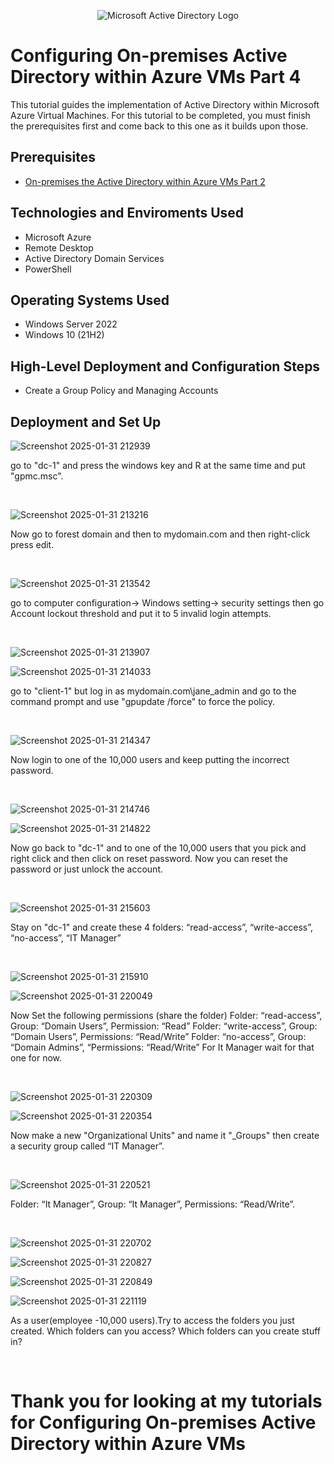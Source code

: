 <p align="center">
<img src="https://i.imgur.com/pU5A58S.png" alt="Microsoft Active Directory Logo"/>
</p>

<h1>Configuring On-premises Active Directory within Azure VMs Part 4</h1>
This tutorial guides the implementation of Active Directory within Microsoft Azure Virtual Machines. For this tutorial to be completed, you must finish the prerequisites first and come back to this one as it builds upon those.  <br />

<h2>Prerequisites</h2>

- [On-premises the Active Directory within Azure VMs Part 2](https://github.com/BenjaminG-Dreams/configure-ad2)

<h2>Technologies and Enviroments Used</h2>

- Microsoft Azure
- Remote Desktop
- Active Directory Domain Services
- PowerShell

<h2>Operating Systems Used </h2>

- Windows Server 2022
- Windows 10 (21H2)

<h2>High-Level Deployment and Configuration Steps</h2>

- Create a Group Policy and Managing Accounts

<h2>Deployment and Set Up</h2>

![Screenshot 2025-01-31 212939](https://github.com/user-attachments/assets/a1226db2-646b-4c10-900c-7016bfeb13ae)


<p>
go to "dc-1" and press the windows key and R at the same time and put "gpmc.msc".
</p>
<br />


![Screenshot 2025-01-31 213216](https://github.com/user-attachments/assets/27fcc09d-53f6-4cfc-9d28-5a005590d85d)

<p>
Now go to forest domain and then to mydomain.com and then right-click press edit.
</p>
<br />

![Screenshot 2025-01-31 213542](https://github.com/user-attachments/assets/feacaa4c-eaf3-4e8d-b76e-504de1ab76a9)


<p>
go to computer configuration-> Windows setting-> security settings then go Account lockout threshold and put it to 5 invalid login attempts.
</p>
<br />

![Screenshot 2025-01-31 213907](https://github.com/user-attachments/assets/85988102-7447-4b87-8d77-f1468ce214d4)

![Screenshot 2025-01-31 214033](https://github.com/user-attachments/assets/1f41bc96-80dc-4d7e-a52f-6144b4f0231b)

<p>
go to "client-1"  but log in as mydomain.com\jane_admin and go to the command prompt and use "gpupdate /force" to force the policy.
</p>
<br />

![Screenshot 2025-01-31 214347](https://github.com/user-attachments/assets/d2ef564b-4609-4808-bd36-e42cef769152)

<p>
Now login to  one of the 10,000 users and keep putting the incorrect password.
</p>
<br />

![Screenshot 2025-01-31 214746](https://github.com/user-attachments/assets/47bb7992-0bf7-453a-8363-1086072e0692)

![Screenshot 2025-01-31 214822](https://github.com/user-attachments/assets/45814949-cc93-4dfd-825f-4ad1e08caa72)

<p>
Now go back to "dc-1" and to one of the 10,000 users that you pick and right click and then click on reset password. Now you can reset the password or just unlock the account.
</p>
<br />

![Screenshot 2025-01-31 215603](https://github.com/user-attachments/assets/d1bd5653-8cae-4a53-9c5e-e9b47b072c48)

<p>
Stay on "dc-1" and create these 4 folders: “read-access”, “write-access”, “no-access”, “IT Manager”
</p>
<br />

![Screenshot 2025-01-31 215910](https://github.com/user-attachments/assets/15f4b7e5-3772-4f73-92b2-afacee240e88)

![Screenshot 2025-01-31 220049](https://github.com/user-attachments/assets/03e89937-8d8d-4964-97e9-7d8fe5bcd729)

<p>
Now Set the following permissions (share the folder)
Folder: “read-access”, Group: “Domain Users”, Permission: “Read”
Folder: “write-access”,  Group: “Domain Users”, Permissions: “Read/Write”
Folder: “no-access”, Group: “Domain Admins”, “Permissions: “Read/Write”
For It Manager wait for that one for now.
</p>
<br />

![Screenshot 2025-01-31 220309](https://github.com/user-attachments/assets/7279913d-ce40-42ab-87a2-fdc92a069be6)

![Screenshot 2025-01-31 220354](https://github.com/user-attachments/assets/48e1a104-4800-479a-b72f-2dd032ff72b3)

<p>
Now make a new "Organizational Units" and name it "_Groups" then create a security group called “IT Manager”.

</p>
<br />

![Screenshot 2025-01-31 220521](https://github.com/user-attachments/assets/15870301-94dc-425b-950e-01654053b849)

<p>
Folder: “It Manager”, Group: “It Manager”, Permissions: “Read/Write”.
</p>
<br />

![Screenshot 2025-01-31 220702](https://github.com/user-attachments/assets/1a78c98d-7358-44b4-a97e-195f47cb0024)

![Screenshot 2025-01-31 220827](https://github.com/user-attachments/assets/eb9b3c1c-37b4-4b86-8b32-c6441e05fafc)

![Screenshot 2025-01-31 220849](https://github.com/user-attachments/assets/8abbe2cc-e3b0-4810-9e0a-88e16c10fa14)

![Screenshot 2025-01-31 221119](https://github.com/user-attachments/assets/5367d91e-556c-42e9-b7e3-0217e493c3b8)

<p>
As a user(employee -10,000 users).Try to access the folders you just created. Which folders can you access? Which folders can you create stuff in? 
</p>
<br />

<h1>Thank you for looking at my tutorials for Configuring On-premises Active Directory within Azure VMs</h1>
